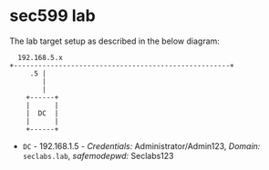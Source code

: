 # sec599 lab

The lab target setup as described in the below diagram:

      192.168.5.x
    +-----------------------------------------------------+
         .5 |   
            |  
            | 
        +------+
        |      |
        |  DC  |
        |      |
        +------+

* `DC` - 192.168.1.5 - _Credentials:_ Administrator/Admin123, _Domain:_ `seclabs.lab`, _safemodepwd:_ Seclabs123
